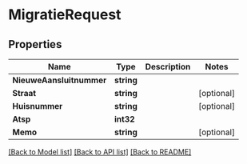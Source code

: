 # MigratieRequest

## Properties

Name | Type | Description | Notes
------------ | ------------- | ------------- | -------------
**NieuweAansluitnummer** | **string** |  | 
**Straat** | **string** |  | [optional] 
**Huisnummer** | **string** |  | [optional] 
**Atsp** | **int32** |  | 
**Memo** | **string** |  | [optional] 

[[Back to Model list]](../README.md#documentation-for-models) [[Back to API list]](../README.md#documentation-for-api-endpoints) [[Back to README]](../README.md)


